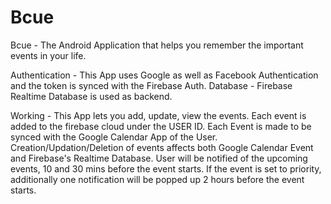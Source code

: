 # Bcue

Bcue - The Android Application that helps you remember the important events in your life.

Authentication - This App uses Google as well as Facebook Authentication and the token is synced with the Firebase Auth.
Database - Firebase Realtime Database is used as backend.

Working - 
This App lets you add, update, view the events. Each event is added to the firebase cloud under the USER ID.
Each Event is made to be synced with the Google Calendar App of the User.
Creation/Updation/Deletion of events affects both Google Calendar Event and Firebase's Realtime Database.
User will be notified of the upcoming events, 10 and 30 mins before the event starts.
If the event is set to priority, additionally one notification will be popped up 2 hours before the event starts.
          
          
